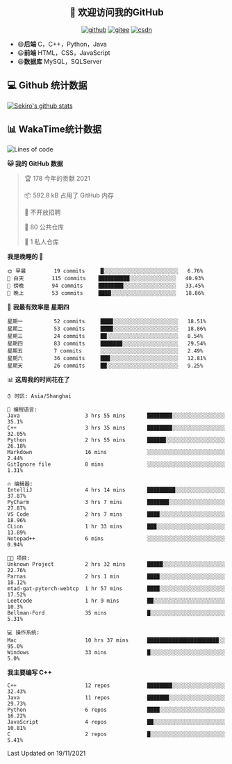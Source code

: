 <h2 align="center">👋 欢迎访问我的GitHub</h2>
<p align="center">
  <a href="https://666wxy666.github.io/"><img src="https://img.shields.io/badge/GitHub-24292e" alt="github"></a>
  <a href="https://gitee.com/wxy_666"><img src="https://img.shields.io/badge/Gitee-fe7300" alt="gitee"></a>
  <a href="https://blog.csdn.net/WXY_666"><img src="https://img.shields.io/badge/CSDN-cf000e" alt="csdn"></a>
</p>

- 😄**后端** C，C++，Python，Java
- 😃**前端** HTML，CSS，JavaScript
- 😆**数据库** MySQL，SQLServer

## 💻 Github 统计数据
[![Sekiro's github stats](https://github-readme-stats.vercel.app/api?username=666WXY666)](https://666wxy666.github.io/)

## 📊 WakaTime统计数据

<!--START_SECTION:waka-->
![Lines of code](https://img.shields.io/badge/%E4%BB%8E%E3%80%8C%E4%BD%A0%E5%A5%BD%E4%B8%96%E7%95%8C%E3%80%8D%E6%88%91%E5%B7%B2%E7%BB%8F%E5%86%99%E4%BA%86-517757%20%E8%A1%8C%E4%BB%A3%E7%A0%81-blue)

**🐱 我的 GitHub 数据** 

> 🏆 178 今年的贡献 2021
 > 
> 📦 592.8 kB 占用了 GitHub 内存 
 > 
> 🚫 不开放招聘
 > 
> 📜 80 公共仓库 
 > 
> 🔑 1 私人仓库 
 > 
**我是晚睡的 🦉** 

```text
🌞 早晨         19 commits     █░░░░░░░░░░░░░░░░░░░░░░░░   6.76% 
🌆 白天         115 commits    ██████████░░░░░░░░░░░░░░░   40.93% 
🌃 傍晚         94 commits     ████████░░░░░░░░░░░░░░░░░   33.45% 
🌙 晚上         53 commits     ████░░░░░░░░░░░░░░░░░░░░░   18.86%

```
📅 **我最有效率是 星期四** 

```text
星期一          52 commits     ████░░░░░░░░░░░░░░░░░░░░░   18.51% 
星期二          53 commits     ████░░░░░░░░░░░░░░░░░░░░░   18.86% 
星期三          24 commits     ██░░░░░░░░░░░░░░░░░░░░░░░   8.54% 
星期四          83 commits     ███████░░░░░░░░░░░░░░░░░░   29.54% 
星期五          7 commits      ░░░░░░░░░░░░░░░░░░░░░░░░░   2.49% 
星期六          36 commits     ███░░░░░░░░░░░░░░░░░░░░░░   12.81% 
星期天          26 commits     ██░░░░░░░░░░░░░░░░░░░░░░░   9.25%

```


📊 **这周我的时间花在了** 

```text
⌚︎ 时区: Asia/Shanghai

💬 编程语言: 
Java                     3 hrs 55 mins       ████████░░░░░░░░░░░░░░░░░   35.1% 
C++                      3 hrs 35 mins       ████████░░░░░░░░░░░░░░░░░   32.05% 
Python                   2 hrs 55 mins       ██████░░░░░░░░░░░░░░░░░░░   26.18% 
Markdown                 16 mins             ░░░░░░░░░░░░░░░░░░░░░░░░░   2.44% 
GitIgnore file           8 mins              ░░░░░░░░░░░░░░░░░░░░░░░░░   1.31%

🔥 编辑器: 
IntelliJ                 4 hrs 14 mins       █████████░░░░░░░░░░░░░░░░   37.87% 
PyCharm                  3 hrs 7 mins        ███████░░░░░░░░░░░░░░░░░░   27.87% 
VS Code                  2 hrs 7 mins        ████░░░░░░░░░░░░░░░░░░░░░   18.96% 
CLion                    1 hr 33 mins        ███░░░░░░░░░░░░░░░░░░░░░░   13.89% 
Notepad++                6 mins              ░░░░░░░░░░░░░░░░░░░░░░░░░   0.94%

🐱‍💻 项目: 
Unknown Project          2 hrs 32 mins       █████░░░░░░░░░░░░░░░░░░░░   22.76% 
Parnas                   2 hrs 1 min         ████░░░░░░░░░░░░░░░░░░░░░   18.12% 
mtad-gat-pytorch-webtcp  1 hr 57 mins        ████░░░░░░░░░░░░░░░░░░░░░   17.52% 
Leetcode                 1 hr 9 mins         ██░░░░░░░░░░░░░░░░░░░░░░░   10.3% 
Bellman-Ford             35 mins             █░░░░░░░░░░░░░░░░░░░░░░░░   5.31%

💻 操作系统: 
Mac                      10 hrs 37 mins      ███████████████████████░░   95.0% 
Windows                  33 mins             █░░░░░░░░░░░░░░░░░░░░░░░░   5.0%

```

**我主要编写 C++** 

```text
C++                      12 repos            ████████░░░░░░░░░░░░░░░░░   32.43% 
Java                     11 repos            ███████░░░░░░░░░░░░░░░░░░   29.73% 
Python                   6 repos             ████░░░░░░░░░░░░░░░░░░░░░   16.22% 
JavaScript               4 repos             ██░░░░░░░░░░░░░░░░░░░░░░░   10.81% 
C                        2 repos             █░░░░░░░░░░░░░░░░░░░░░░░░   5.41%

```



 Last Updated on 19/11/2021
<!--END_SECTION:waka-->

<!--
**666WXY666/666WXY666** is a ✨ _special_ ✨ repository because its `README.md` (this file) appears on your GitHub profile.

Here are some ideas to get you started:

- 🔭 I’m currently working on ...
- 🌱 I’m currently learning ...
- 👯 I’m looking to collaborate on ...
- 🤔 I’m looking for help with ...
- 💬 Ask me about ...
- 📫 How to reach me: ...
- 😄 Pronouns: ...
- ⚡ Fun fact: ...
-->
